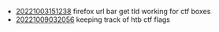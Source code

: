 - [20221003151238](/zet/20221003151238/README.md) firefox url bar get tld working for ctf boxes
- [20221009032056](/zet/20221009032056/README.md) keeping track of htb ctf flags
